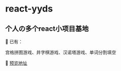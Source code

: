 # react-yyds
## 个人の多个react小项目基地

📖 已有：

宫格拼图游戏、井字棋游戏、汉诺塔游戏、单词分割填空

🎿 <a href="http://xlboy.cn/react-base/" target="_blank">预览地址</a>